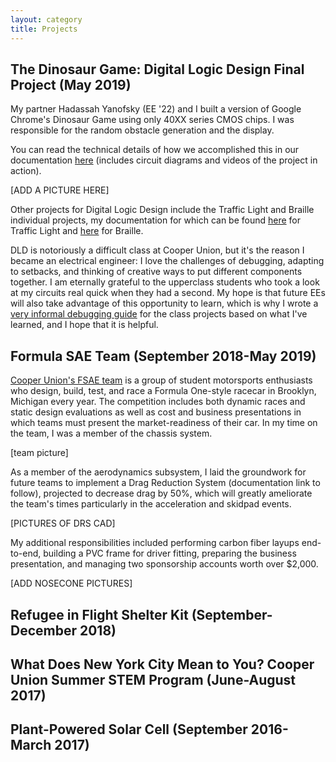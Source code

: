 ```yaml
---
layout: category
title: Projects
---
```


<h2>The Dinosaur Game: Digital Logic Design Final Project (May 
2019)</h2>

My partner Hadassah Yanofsky (EE '22) and I built a version of Google Chrome's Dinosaur Game using only 40XX series CMOS chips. I was responsible for the random obstacle generation and the display.

You can read the technical details of how we accomplished this in our documentation [here](https://docs.google.com/document/d/1f7AopN-quus8UlS3rx4m_0wKX9mxa_iP11Y8uOVm4rU/edit?usp=sharing) (includes circuit diagrams and videos of the project in action). 

[ADD A PICTURE HERE]

Other projects for Digital Logic Design include the Traffic Light and Braille individual projects, my documentation for which can be found [here](https://docs.google.com/document/d/1mU8ysq5N06wHEdOlbwmxjcJd6YPX3huf1eCUNwub21E/edit?usp=sharing) for Traffic Light and [here](https://docs.google.com/document/d/10a4otYoUxSXOOWUxVkir43FO-LzfDG4o3zMiSYjK4KY/edit?usp=sharing) for Braille.

DLD is notoriously a difficult class at Cooper Union, but it's the reason I became an electrical engineer: I love the challenges of debugging, adapting to setbacks, and thinking of creative ways to put different components together. I am eternally grateful to the upperclass students who took a look at my circuits real quick when they had a second. My hope is that future EEs will also take advantage of this opportunity to learn, which is why I wrote a [very informal debugging guide](https://docs.google.com/document/d/1jchooMjtJD4IQuMNcmuCUVm8EsrD7xMd4JpCYZS4_pU/edit?usp=sharing) for the class projects based on what I've learned, and I hope that it is helpful.

<h2>Formula SAE Team (September 2018-May 2019)</h2>

[Cooper Union's FSAE team](http://fsae.cooper.edu) is a group of student motorsports enthusiasts who design, build, test, and race a Formula One-style racecar in Brooklyn, Michigan every year. The competition includes both dynamic races and static design evaluations as well as cost and business presentations in which teams must present the market-readiness of their car. In my time on the team, I was a member of the chassis system. 

[team picture]

As a member of the aerodynamics subsystem, I laid the groundwork for future teams to implement a Drag Reduction System (documentation link to follow), projected to decrease drag by 50%, which will greatly ameliorate the team's times particularly in the acceleration and skidpad events.

[PICTURES OF DRS CAD]

My additional responsibilities included performing carbon fiber layups end-to-end, building a PVC frame for driver fitting, preparing the business presentation, and managing two sponsorship accounts worth over $2,000.

[ADD NOSECONE PICTURES]

<h2>Refugee in Flight Shelter Kit (September-December 2018)</h2>

<h2>What Does New York City Mean to You? Cooper Union Summer STEM 
Program (June-August 2017) </h2>

<h2>Plant-Powered Solar Cell (September 2016-March 2017)</h2>

